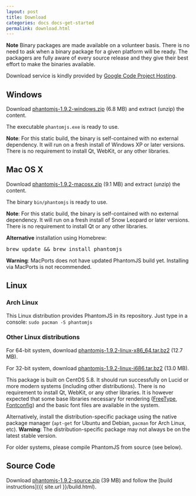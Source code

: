 ```yaml
---
layout: post
title: Download
categories: docs docs-get-started
permalink: download.html
---
```


**Note** Binary packages are made available on a volunteer basis. There is no need to
ask when a binary package for a given platform will be ready. The packagers are fully aware of every source release and they give their best effort to make the binaries available.

Download service is kindly provided by [Google Code Project Hosting](http://code.google.com/p/phantomjs/downloads/).

## Windows

Download [phantomjs-1.9.2-windows.zip](https://phantomjs.googlecode.com/files/phantomjs-1.9.2-windows.zip) (6.8 MB) and extract (unzip) the content.

The executable `phantomjs.exe` is ready to use.

**Note**: For this static build, the binary is self-contained with no external dependency. It will run on a fresh install of Windows XP or later versions. There is no requirement to install Qt, WebKit, or any other libraries.

## Mac OS X

Download [phantomjs-1.9.2-macosx.zip](https://phantomjs.googlecode.com/files/phantomjs-1.9.2-macosx.zip) (9.1 MB) and extract (unzip) the content.

The binary `bin/phantomjs` is ready to use.

**Note**: For this static build, the binary is self-contained with no external dependency. It will run on a fresh install of Snow Leopard or later versions. There is no requirement to install Qt or any other libraries.

**Alternative** installation using Homebrew:

<pre>brew update &amp;&amp; brew install phantomjs</pre>

**Warning**: MacPorts does not have updated PhantomJS build yet. Installing via MacPorts is not recommended.

## Linux

### Arch Linux

This Linux distribution provides PhantomJS in its repository. Just type in a console:
<code>sudo pacman -S phantomjs</code>

### Other Linux distributions

For 64-bit system, download [phantomjs-1.9.2-linux-x86_64.tar.bz2](https://phantomjs.googlecode.com/files/phantomjs-1.9.2-linux-x86_64.tar.bz2) (12.7 MB).

For 32-bit system, download [phantomjs-1.9.2-linux-i686.tar.bz2](https://phantomjs.googlecode.com/files/phantomjs-1.9.2-linux-i686.tar.bz2) (13.0 MB).

This package is built on CentOS 5.8. It should run successfully on Lucid or more modern systems (including other distributions). There is no requirement to install Qt, WebKit, or any other libraries. It is however expected that some base libraries necessary for rendering ([FreeType](http://www.freetype.org/), [Fontconfig](http://www.freedesktop.org/wiki/Software/fontconfig)) and the basic font files are available in the system.

Alternatively, install the distribution-specific package using the native package manager (`apt-get` for Ubuntu and Debian, `pacman` for Arch Linux, etc). **Warning**: The distribution-specific package may not always be on the latest stable version.

For older systems, please compile PhantomJS from source (see below).

## Source Code

Download [phantomjs-1.9.2-source.zip](https://phantomjs.googlecode.com/files/phantomjs-1.9.2-source.zip) (39 MB) and follow the [build instructions]({{ site.url }}/build.html).
